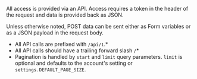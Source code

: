 All access is provided via an API. Access requires a token in the header of the request and data is provided back as JSON.  

Unless otherwise noted, POST data can be sent either as Form variables or as a JSON payload in the request body.  

* All API calls are prefixed with `/api/1`.*  
* All API calls should have a trailing forward slash `/`*
* Pagination is handled by `start` and `limit` query parameters. `limit` is optional and defaults to the account's setting or `settings.DEFAULT_PAGE_SIZE`.

 
 